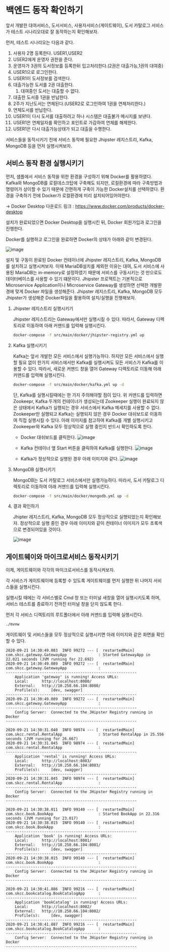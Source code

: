 # 백엔드 동작 확인하기

앞서 개발한 대여서비스, 도서서비스, 사용자서비스(게이트웨이), 도서 카탈로그 서비스가 테스트 시나리오대로 잘 동작하는지 확인해보자.

먼저, 테스트 시나리오는 다음과 같다.

1. 사용자 2명 등록한다. USER1,USER2
2. USER2에게 운영자 권한을 준다.
3. 운영자가 3권의 도서정보를 등록한뒤 입고처리한다.(2권은 대출가능,1권의 대여중)
4. USER1으로 로그인한다.
5. USER1이 도서정보를 검색한다.
6. 대출가능한 도서를 2권 대출한다.
    1. 대여중인 도서는 대출할 수 없다.
7. 대출한 도서중 1권을 반납한다.
8. 2주가 지난도서는 연체된다.(USER2로 로그인하여 1권을 연체처리한다.)
9. 연체도서를 반납한다.
10. USER1이 다시 도서를 대출하려고 하나 시스템은 대출불가 메시지를 보낸다.
11. USER1은 연체일자를 확인하고 포인트로 가감하여 연체를 해제한다.
12. USER1은 다시 대출가능상태가 되고 대출을 수행한다.

서비스들을 동작시키기 전에 서비스 동작에 필요한 Jhipster 레지스트리, Kafka, MongoDB 등을 먼저 실행시켜보자.

## 서비스 동작 환경 실행시키기

먼저, 샘플에서 서비스 동작을 위한 환경을 구성하기 위해 Docker를 활용하였다. Kafka와 MongoDB를 로컬데스크탑에 구축해도 되지만, 로컬환경에 따라 구축방법과 명령어가 상이할 수 있기 때문에 간편하게 구축이 가능한 Docker설치를 선택하였다.
환경을 구축하기 전에 Docker가 로컬환경에 미리 설치되어있어야한다.

-> Docker Desktop 다운로드 링크 : https://www.docker.com/products/docker-desktop

설치가 완료되었으면 Docker Desktop을 실행시킨 뒤, Docker 회원가입과 로그인을 진행한다.

Docker를 실행하고 로그인을 완료하면 Docker의 상태가 아래와 같이 변경된다.

![image](https://user-images.githubusercontent.com/18453570/93732288-9ef64180-fc0b-11ea-9f73-54d83ea02275.png)


설치 및 구동이 완료된 Docker 컨테이너에 Jhipster 레지스트리, Kafka, MongoDB를 설치하고 실행시켜보자. 이때 MariaDB설치를 제외한 이유는 대여, 도서 서비스에 사용된 MariaDB는 in-memory로 설정하였기 때문에 서비스를 구동시키는 것 만으로도 데이터베이스를 사용할 수 있기 떄문이다.
Jhipster 프로젝트는 기본적으로 Microservice Application이나 Microservice Gateway를 생성하면 선택한 개발환경에 맞게 Docker 파일을 생성해준다.
Jhipster 레지스트리, Kafka, MongoDB 모두 Jhipster가 생성해준 Docker파일을 활용하여 설치/실행을 진행해보자.


1. Jhipster 레지스트리 실행시키기
   
   Jhipster 레지스트리는 Gateway에서만 실행시킬 수 있다. 따라서, Gateway 디렉토리로 이동하여 아래 커맨드를 입력해 실행시킨다.

   ```bash
   docker-compose -f src/main/docker/jhipster-registry.yml up
   ```
2. Kafka 실행시키기
   
   Kafka는 앞서 개발한 모든 서비스에서 실행가능하다. 하지만 모든 서비스에서 실행할 필요 없이 한가지 서비스에서만 Kafka를 실행시켜도 모든 서비스가 Kafka를 이용할 수 있다.
   따라서, 새로운 커맨드 창을 열어 Gateway 디렉토리로 이동해 아래 커맨드를 입력해 실행시킨다.

    ```bash
    docker-compose -f src/main/docker/kafka.yml up -d
    ```
    
    단, Kafka를 실행시킬때에는 한 가지 주의해야할 점이 있다. 위 커맨드를 입력하면 Zookeepr, Kafka 두개의 컨테이너가 생성되는데 Zookeeper 실행이 완료되지 않은 상태에서 Kafka가 실행되는 경우 서비스에서 Kafka 메세지를 사용할 수 없다.
    Zookeeper만 실행되고 Kafka는 실행되지 않은 경우 Docker 대쉬보드로 이동하여 직접 실행시킬 수 있다. 아래 이미지를 참고하여 Kafka를 개별 실행시키고 Zookeeper와 Kafka 모두 정상적으로 실행 중인지 반드시 확인하도록 한다.

    - Docker 대쉬보드를 클릭한다.
    ![image](https://user-images.githubusercontent.com/18453570/93734003-8b020e00-fc12-11ea-8fc5-91970b02a8ca.png)

    - Kafka 컨테이너 옆 Start 버튼을 클릭하여 Kafka를 실행한다.
    ![image](https://user-images.githubusercontent.com/18453570/93734068-c3a1e780-fc12-11ea-8b02-e1ebb15ebec6.png)

    - Kafka가 정상적으로 실행된 경우 아래 이미지와 같다.
    ![image](https://user-images.githubusercontent.com/18453570/93734320-c3561c00-fc13-11ea-92ac-23522c973f1b.png)


3. MongoDB 실행시키기
   
   MongoDB는 도서 카탈로그 서비스에서만 실행가능하다. 따라서, 도서 카탈로그 디렉토리로 이동하여 아래 커맨드를 입력해 실행시킨다.

   ```bash
   docker-compose -f src/main/docker/mongodb.yml up -d
   ```

4. 결과 확인하기
   
   Jhipter 레지스트리, Kafka, MongoDB 모두 정상적으로 실행되었는지 확인해보자.
   정상적으로 실행 중인 경우 아래 이미지와 같이 컨테이너 이미지가 모두 초록색으로 변경되어있을 것이다.

    ![image](https://user-images.githubusercontent.com/18453570/93734320-c3561c00-fc13-11ea-92ac-23522c973f1b.png)

## 게이트웨이와 마이크로서비스 동작시키기

이제, 게이트웨이와 각각의 마이크로서비스를 동작시켜보자. 

각 서비스가 게이트웨이에 등록할 수 있도록 게이트웨이를 먼저 실행한 뒤 나머지 서비스들을 실행시킨다. 

실행시킬 때에는 각 서비스별로 Cmd 창 또는 터미널 새창을 열어 실행시키도록 하며, 서비스 테스트를 종료하기 전까진 터미널 창을 닫지 않도록 한다.

먼저 각 서비스 디렉토리의 루트폴더에서 아래 커맨드를 입력해 실행시킨다.

```bash
./mvnw
```

게이트웨이 및 서비스들을 모두 정상적으로 실행시키면 아래 이미지와 같은 화면을 확인할 수 있다.

```
2020-09-21 14:30:49.083  INFO 99272 --- [  restartedMain] com.skcc.gateway.GatewayApp              : Started GatewayApp in 22.021 seconds (JVM running for 22.692)
2020-09-21 14:30:49.089  INFO 99272 --- [  restartedMain] com.skcc.gateway.GatewayApp              :
----------------------------------------------------------
	Application 'gateway' is running! Access URLs:
	Local: 		http://localhost:8080/
	External: 	http://10.250.66.104:8080/
	Profile(s): 	[dev, swagger]
----------------------------------------------------------
2020-09-21 14:30:49.089  INFO 99272 --- [  restartedMain] com.skcc.gateway.GatewayApp              :
----------------------------------------------------------
	Config Server: 	Connected to the JHipster Registry running in Docker
----------------------------------------------------------
```

```
2020-09-21 14:30:31.040  INFO 98974 --- [  restartedMain] com.skcc.rental.RentalApp                : Started RentalApp in 25.556 seconds (JVM running for 26.667)
2020-09-21 14:30:31.045  INFO 98974 --- [  restartedMain] com.skcc.rental.RentalApp                :
----------------------------------------------------------
	Application 'rental' is running! Access URLs:
	Local: 		http://localhost:8083/
	External: 	http://10.250.66.104:8083/
	Profile(s): 	[dev, swagger]
----------------------------------------------------------
2020-09-21 14:30:31.045  INFO 98974 --- [  restartedMain] com.skcc.rental.RentalApp                :
----------------------------------------------------------
	Config Server: 	Connected to the JHipster Registry running in Docker
----------------------------------------------------------
```

```
2020-09-21 14:30:38.011  INFO 99140 --- [  restartedMain] com.skcc.book.BookApp                    : Started BookApp in 22.316 seconds (JVM running for 23.017)
2020-09-21 14:30:38.015  INFO 99140 --- [  restartedMain] com.skcc.book.BookApp                    :
----------------------------------------------------------
	Application 'book' is running! Access URLs:
	Local: 		http://localhost:8081/
	External: 	http://10.250.66.104:8081/
	Profile(s): 	[dev, swagger]
----------------------------------------------------------
2020-09-21 14:30:38.015  INFO 99140 --- [  restartedMain] com.skcc.book.BookApp                    :
----------------------------------------------------------
	Config Server: 	Connected to the JHipster Registry running in Docker
----------------------------------------------------------
```

```
2020-09-21 14:30:41.886  INFO 99216 --- [  restartedMain] com.skcc.bookcatalog.BookCatalogApp      :
----------------------------------------------------------
	Application 'bookCatalog' is running! Access URLs:
	Local: 		http://localhost:8082/
	External: 	http://10.250.66.104:8082/
	Profile(s): 	[dev, swagger]
----------------------------------------------------------
2020-09-21 14:30:41.887  INFO 99216 --- [  restartedMain] com.skcc.bookcatalog.BookCatalogApp      :
----------------------------------------------------------
	Config Server: 	Connected to the JHipster Registry running in Docker
----------------------------------------------------------
```





